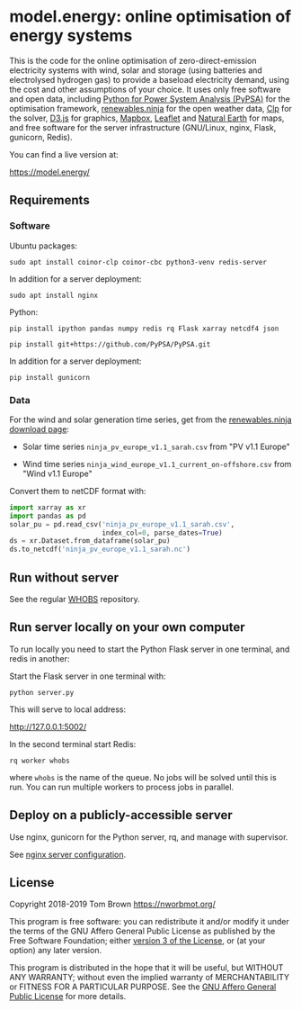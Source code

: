 
# model.energy: online optimisation of energy systems

This is the code for the online optimisation of
zero-direct-emission electricity systems with wind, solar and storage
(using batteries and electrolysed hydrogen gas) to provide a baseload
electricity demand, using the cost and other assumptions of your
choice. It uses only free software and open data, including [Python
for Power System Analysis (PyPSA)](https://github.com/PyPSA/PyPSA) for
the optimisation framework,
[renewables.ninja](https://www.renewables.ninja/) for the open weather
data, [Clp](https://projects.coin-or.org/Clp) for the solver,
[D3.js](https://d3js.org/) for graphics,
[Mapbox](https://www.mapbox.com/), [Leaflet](http://leafletjs.com/)
and [Natural Earth](https://www.naturalearthdata.com/) for maps, and
free software for the server infrastructure (GNU/Linux, nginx, Flask,
gunicorn, Redis).

You can find a live version at:

<https://model.energy/>


## Requirements

### Software

Ubuntu packages:

`sudo apt install coinor-clp coinor-cbc python3-venv redis-server`

In addition for a server deployment:

`sudo apt install nginx`

Python:

`pip install ipython pandas numpy redis rq Flask xarray netcdf4 json`

`pip install git+https://github.com/PyPSA/PyPSA.git`

In addition for a server deployment:

`pip install gunicorn`


### Data

For the wind and solar generation time series, get from the [renewables.ninja download page](https://www.renewables.ninja/downloads):

- Solar time series `ninja_pv_europe_v1.1_sarah.csv` from "PV v1.1 Europe"

- Wind time series `ninja_wind_europe_v1.1_current_on-offshore.csv` from "Wind v1.1 Europe"


Convert them to netCDF format with:

```python
import xarray as xr
import pandas as pd
solar_pu = pd.read_csv('ninja_pv_europe_v1.1_sarah.csv',
                       index_col=0, parse_dates=True)
ds = xr.Dataset.from_dataframe(solar_pu)
ds.to_netcdf('ninja_pv_europe_v1.1_sarah.nc')
```

## Run without server

See the regular [WHOBS](https://github.com/PyPSA/WHOBS) repository.

## Run server locally on your own computer

To run locally you need to start the Python Flask server in one terminal, and redis in another:

Start the Flask server in one terminal with:

`python server.py`

This will serve to local address:

http://127.0.0.1:5002/

In the second terminal start Redis:

`rq worker whobs`

where `whobs` is the name of the queue. No jobs will be solved until
this is run. You can run multiple workers to process jobs in parallel.


## Deploy on a publicly-accessible server

Use nginx, gunicorn for the Python server, rq, and manage with supervisor.

See [nginx server configuration](nginx-configuration.txt).


## License

Copyright 2018-2019 Tom Brown <https://nworbmot.org/>

This program is free software: you can redistribute it and/or modify
it under the terms of the GNU Affero General Public License as
published by the Free Software Foundation; either [version 3 of the
License](LICENSE.txt), or (at your option) any later version.

This program is distributed in the hope that it will be useful, but
WITHOUT ANY WARRANTY; without even the implied warranty of
MERCHANTABILITY or FITNESS FOR A PARTICULAR PURPOSE.  See the [GNU
Affero General Public License](LICENSE.txt) for more details.
